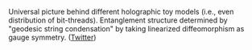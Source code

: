 
Universal picture behind different holographic toy models (i.e., even distribution of bit-threads). Entanglement structure determined by "geodesic string condensation" by taking linearized diffeomorphism as gauge symmetry. ([Twitter](https://twitter.com/JoshuahHeath/status/1191746408669274112))
